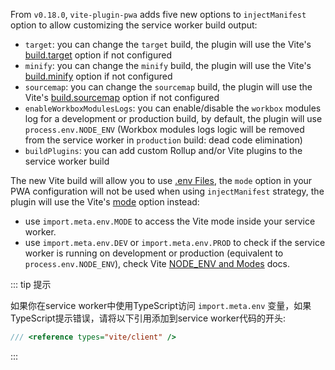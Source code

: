 From `v0.18.0`, `vite-plugin-pwa` adds five new options to `injectManifest` option to allow customizing the service worker build output:

- `target`: you can change the `target` build, the plugin will use the Vite's [build.target](https://vitejs.dev/config/build-options.html#build-target) option if not configured
- `minify`: you can change the `minify` build, the plugin will use the Vite's [build.minify](https://vitejs.dev/config/build-options.html#build-minify) option if not configured
- `sourcemap`: you can change the `sourcemap` build, the plugin will use the Vite's [build.sourcemap](https://vitejs.dev/config/build-options.html#build-sourcemap) option if not configured
- `enableWorkboxModulesLogs`: you can enable/disable the `workbox` modules log for a development or production build, by default, the plugin will use `process.env.NODE_ENV` (Workbox modules logs logic will be removed from the service worker in `production` build: dead code elimination)
- `buildPlugins`: you can add custom Rollup and/or Vite plugins to the service worker build

The new Vite build will allow you to use [.env Files](https://vitejs.dev/guide/env-and-mode.html#env-files), the `mode` option in your PWA configuration will not be used when using `injectManifest` strategy, the plugin will use the Vite's [mode](https://vitejs.dev/config/#mode) option instead:

- use `import.meta.env.MODE` to access the Vite mode inside your service worker.
- use `import.meta.env.DEV` or `import.meta.env.PROD` to check if the service worker is running on development or production (equivalent to `process.env.NODE_ENV`), check Vite [NODE_ENV and Modes](https://vitejs.dev/guide/env-and-mode#node-env-and-modes) docs.

::: tip 提示

如果你在service worker中使用TypeScript访问 `import.meta.env` 变量，如果TypeScript提示错误，请将以下引用添加到service worker代码的开头:

```ts
/// <reference types="vite/client" />
```

:::
